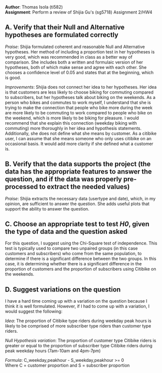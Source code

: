 **Author**: Thomas Isola (ti582) <br/>
**Assignment**: Perform a review of Shijia Gu's (sg5718) Assignment 2/HW4

## A. Verify that their Null and Alternative hypotheses are formulated correctly
*Praise*: Shijia formulated coherent and reasonable Null and Alternative hypotheses. Her method of including a proportion test in her hypotheses is very good, which was recommended in class as a better way of comparison. She includes both a written and formulaic version of her hypotheses, both of which make sense and agree with each other. She chooses a confidence level of 0.05 and states that at the beginning, which is good.

*Improvements*: Shijia does not connect her idea to her hypotheses. Her idea is that customers are less likely to choose biking for commuting compared to subscribers, but her hypotheses talk about biking on the weekends. As a person who bikes and commutes to work myself, I understand that she is trying to make the connection that people who bike more during the week are more likely to be commuting to work compared to people who bike on the weekend, which is more likely to be biking for pleasure. I would recommend that she explain this connection (weekday biking with commuting) more thoroughly in her idea and hypothesis statements. Additionally, she does not define what she means by customer. As a citibike user, I can assume that she means someone who only uses citibike on an occasional basis. It would add more clarity if she defined what a customer is. 

## B. Verify that the data supports the project (the data has the appropriate features to answer the question, and if the data was properly pre-processed to extract the needed values)
*Praise*: Shijia extracts the necessary data (usertype and date), which, in my opinion, are sufficient to answer the question. She adds useful plots that support the ability to answer the question.

## C. Choose an appropriate test to test _H0_, given the type of data and the question asked
For this question, I suggest using the Chi-Square test of independence. This test is typically used to compare two unpaired groups (in this case customers and subscribers) who come from the same population, to determine if there is a significant difference between the two groups. In this case, it is determining whether there is a significant difference in the proportion of customers and the proportion of subscribers using Citibike on the weekends.

## D. Suggest variations on the question
I have a hard time coming up with a variation on the question because I think it is well formulated. However, if I had to come up with a variation, I would suggest the following:

*Idea*: The proportion of Citibike type riders during weekday peak hours is likely to be comprised of more subscriber type riders than customer type riders. 

*Null Hypothesis variation*: The proportion of customer type Citibike riders is greater or equal to the proportion of subscriber type Citibike riders during peak weekday hours (7am-10am and 4pm-7pm)

*Formula*: C_weekday,peakhour - S_weekday,peakhour >= 0 <br/>
Where C = customer proportion and S = subscriber proportion


